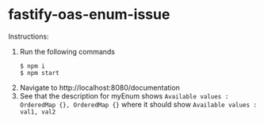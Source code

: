 # fastify-oas-enum-issue

Instructions:

1. Run the following commands 
    ```
    $ npm i
    $ npm start
    ```
2. Navigate to http://localhost:8080/documentation
3. See that the description for myEnum shows
   `Available values : OrderedMap {}, OrderedMap {}`
   where it should show
   `Available values : val1, val2`



